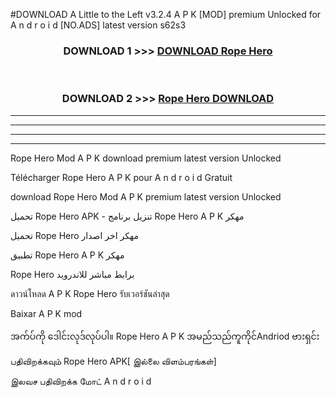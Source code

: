 #DOWNLOAD A Little to the Left v3.2.4 A P K [MOD] premium Unlocked for A n d r o i d [NO.ADS] latest version s62s3 



<div align="center">

<h3>DOWNLOAD 1 >>> <a href="https://downloadmod1.web.app/?judul=Rope Hero ">DOWNLOAD Rope Hero </a></h3><br>

<h3>DOWNLOAD 2 >>> <a href="https://downloadmod1.web.app/?judul=Rope Hero ">Rope Hero  DOWNLOAD </a></h3>

</div>


----------------------------------------------------------

----------------------------------------------------------

----------------------------------------------------------

----------------------------------------------------------


Rope Hero  Mod A P K download premium latest version Unlocked

Télécharger Rope Hero  A P K pour A n d r o i d Gratuit

download Rope Hero  Mod A P K premium latest version Unlocked

تحميل Rope Hero  APK - تنزيل برنامج Rope Hero  A P K مهكر

تحميل Rope Hero  مهكر اخر اصدار

تطبيق Rope Hero  A P K مهكر

Rope Hero  برابط مباشر للاندرويد

ดาวน์โหลด A P K Rope Hero  รับเวอร์ชันล่าสุด

Baixar A P K mod

အက်ပ်ကို ဒေါင်းလုဒ်လုပ်ပါ။ Rope Hero  A P K အမည်သည်ကူကိုင်Andriod ဗားရှင်း

பதிவிறக்கவும் Rope Hero  APK[ இல்லை விளம்பரங்கள்] 
 
இலவச பதிவிறக்க மோட் A n d r o i d



